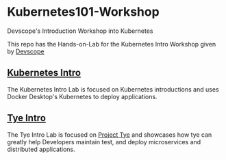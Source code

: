 # Kubernetes101-Workshop
Devscope's Introduction Workshop into Kubernetes 

This repo has the Hands-on-Lab for the Kubernetes Intro Workshop given by [Devscope](https://devscope.net)

## [Kubernetes Intro](Hands-On-Lab/Kubernetes%20Intro/README.md)
The Kubernetes Intro Lab is focused on Kubernetes introductions and uses Docker Desktop's Kubernetes to deploy applications.

##  [Tye Intro](Hands-On-Lab/Tye%20Intro/README.md)
The Tye Intro Lab is focused on [Project Tye](https://github.com/dotnet/tye) and showcases how tye can greatly help Developers maintain test, and deploy microservices and distributed applications.